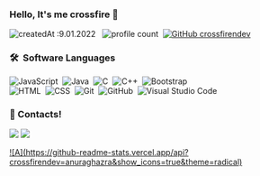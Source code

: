 ### Hello, It's me crossfire 👋
![createdAt :9.01.2022](https://img.shields.io/badge/version-9.01.2022-informational) &nbsp;
![profile count](https://komarev.com/ghpvc/?username=crossfirendev&color=red)&nbsp;
[![GitHub crossfirendev](https://img.shields.io/github/followers/crossfirendev?label=follow&style=social)](https://github.com/crossfirendev)&nbsp;

### 🛠 &nbsp;Software Languages
![JavaScript](https://img.shields.io/badge/-JavaScript-05122A?style=flat&logo=javascript)&nbsp;
![Java](https://img.shields.io/badge/-Java-05122A?style=flat&logo=Java&logoColor=FFA518)&nbsp;
![C](https://img.shields.io/badge/-C-05122A?style=flat&logo=C&logoColor=A8B9CC)&nbsp;
![C++](https://img.shields.io/badge/-C++-05122A?style=flat&logo=C%2B%2B&logoColor=00599C)&nbsp;
![Bootstrap](https://img.shields.io/badge/-Bootstrap-05122A?style=flat&logo=bootstrap&logoColor=563D7C)\
![HTML](https://img.shields.io/badge/-HTML-05122A?style=flat&logo=HTML5)&nbsp;
![CSS](https://img.shields.io/badge/-CSS-05122A?style=flat&logo=CSS3&logoColor=1572B6)&nbsp;
![Git](https://img.shields.io/badge/-Git-05122A?style=flat&logo=git)&nbsp;
![GitHub](https://img.shields.io/badge/-GitHub-05122A?style=flat&logo=github)&nbsp;
![Visual Studio Code](https://img.shields.io/badge/-Visual%20Studio%20Code-05122A?style=flat&logo=visual-studio-code&logoColor=007ACC)&nbsp;

### 🌟 Contacts!
<p>
     <a href="https://www.instagram.com/asyncyusuf" target"blank_"><img src="https://img.shields.io/badge/INSTAGRAM%20-DC3175.svg?&style=for-the-badge&logo=instagram&logoColor=white"></a>
      <a href="https://discord.com/users/726380319539986433" target"blank_"><img src="https://img.shields.io/badge/Discord-ffbb00?style=for-the-badge&logo=discord&logoColor=white"></a>
</p>
 
<a href="https://github.com/crossfirendev">
![A](https://github-readme-stats.vercel.app/api?crossfirendev=anuraghazra&show_icons=true&theme=radical)
